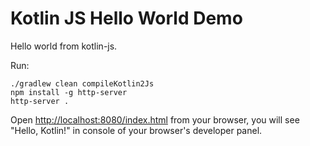 Kotlin JS Hello World Demo
=======================

Hello world from kotlin-js.


Run:

```
./gradlew clean compileKotlin2Js
npm install -g http-server
http-server .
```

Open <http://localhost:8080/index.html> from your browser, you will see "Hello, Kotlin!" in console of your browser's developer panel.


